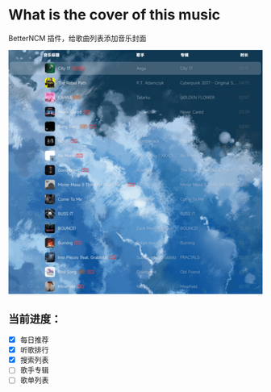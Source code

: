 # What is the cover of this music

BetterNCM 插件，给歌曲列表添加音乐封面

![preview](preview.png)

## 当前进度：

- [x] 每日推荐
- [x] 听歌排行
- [x] 搜索列表
- [ ] 歌手专辑
- [ ] 歌单列表
